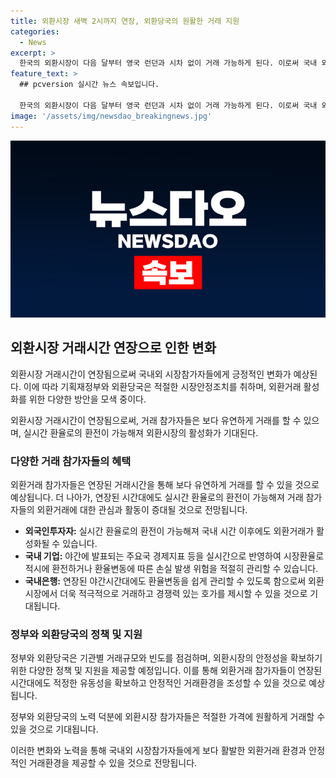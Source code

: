 ```yaml
---
title: 외환시장 새벽 2시까지 연장, 외환당국의 원활한 거래 지원
categories:
  - News
excerpt: >
  한국의 외환시장이 다음 달부터 영국 런던과 시차 없이 거래 가능하게 된다. 이로써 국내 외환거래시장의 확장으로 국내외 시장참가자들에게 실시간 거래가 가능해진다. 이에 따라 외환당국은 유동성을 유지하고 안정적인 외환거래를 지원하기 위해 다양한 조치를 취할 것으로 전해졌다. 또한, 외환시장 참가기관들은 연장된 거래시간에 대응하기 위해 야간데스크를 운영하고, 규제 및 규정 개선을 추진할 예정이다. 이러한 변화로 인해 국내외 투자자들은 미 달러화를 원화로 환전하거나 해외 자본시장에 쉽게 접근할 수 있게 될 것으로 보인다.
feature_text: >
  ## pcversion 실시간 뉴스 속보입니다.

  한국의 외환시장이 다음 달부터 영국 런던과 시차 없이 거래 가능하게 된다. 이로써 국내 외환거래시장의 확장으로 국내외 시장참가자들에게 실시간 거래가 가능해진다. 이에 따라 외환당국은 유동성을 유지하고 안정적인 외환거래를 지원하기 위해 다양한 조치를 취할 것으로 전해졌다. 또한, 외환시장 참가기관들은 연장된 거래시간에 대응하기 위해 야간데스크를 운영하고, 규제 및 규정 개선을 추진할 예정이다. 이러한 변화로 인해 국내외 투자자들은 미 달러화를 원화로 환전하거나 해외 자본시장에 쉽게 접근할 수 있게 될 것으로 보인다.
image: '/assets/img/newsdao_breakingnews.jpg'
---
```


<p><img src="/assets/img/newsdao_breakingnews.jpg" alt="pcversion 속보" /></p>

<h2 data-ke-size="size26">외환시장 거래시간 연장으로 인한 변화</h2>

<p>외환시장 거래시간이 연장됨으로써 국내외 시장참가자들에게 긍정적인 변화가 예상된다. 이에 따라 기획재정부와 외환당국은 적절한 시장안정조치를 취하며, 외환거래 활성화를 위한 다양한 방안을 모색 중이다.</p>

<p data-ke-size="size16">외환시장 거래시간이 연장됨으로써, 거래 참가자들은 보다 유연하게 거래를 할 수 있으며, 실시간 환율로의 환전이 가능해져 외환시장의 활성화가 기대된다.</p>

<h3 data-ke-size="size24">다양한 거래 참가자들의 혜택</h3>

<p>외환거래 참가자들은 연장된 거래시간을 통해 보다 유연하게 거래를 할 수 있을 것으로 예상됩니다. 더 나아가, 연장된 시간대에도 실시간 환율로의 환전이 가능해져 거래 참가자들의 외환거래에 대한 관심과 활동이 증대될 것으로 전망됩니다.</p>

<ul>
  <li><b>외국인투자자:</b> 실시간 환율로의 환전이 가능해져 국내 시간 이후에도 외환거래가 활성화될 수 있습니다.</li>
  <li><b>국내 기업:</b> 야간에 발표되는 주요국 경제지표 등을 실시간으로 반영하여 시장환율로 적시에 환전하거나 환율변동에 따른 손실 발생 위험을 적절히 관리할 수 있습니다.</li>
  <li><b>국내은행:</b> 연장된 야간시간대에도 환율변동을 쉽게 관리할 수 있도록 함으로써 외환시장에서 더욱 적극적으로 거래하고 경쟁력 있는 호가를 제시할 수 있을 것으로 기대됩니다.</li>
</ul>

<h3 data-ke-size="size24">정부와 외환당국의 정책 및 지원</h3>

<p>정부와 외환당국은 기관별 거래규모와 빈도를 점검하며, 외환시장의 안정성을 확보하기 위한 다양한 정책 및 지원을 제공할 예정입니다. 이를 통해 외환거래 참가자들이 연장된 시간대에도 적정한 유동성을 확보하고 안정적인 거래환경을 조성할 수 있을 것으로 예상됩니다.</p>

<p data-ke-size="size16">정부와 외환당국의 노력 덕분에 외환시장 참가자들은 적절한 가격에 원활하게 거래할 수 있을 것으로 기대됩니다.</p>

<p>이러한 변화와 노력을 통해 국내외 시장참가자들에게 보다 활발한 외환거래 환경과 안정적인 거래환경을 제공할 수 있을 것으로 전망됩니다.</p>

